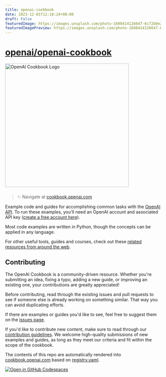 ```yaml
---
title: openai-cookbook
date: 2023-12-01T12:18:24+08:00
draft: False
featuredImage: https://images.unsplash.com/photo-1698414126647-6c72b0e2dbf8?ixid=M3w0NjAwMjJ8MHwxfHJhbmRvbXx8fHx8fHx8fDE3MDE0MDQxNjF8&ixlib=rb-4.0.3
featuredImagePreview: https://images.unsplash.com/photo-1698414126647-6c72b0e2dbf8?ixid=M3w0NjAwMjJ8MHwxfHJhbmRvbXx8fHx8fHx8fDE3MDE0MDQxNjF8&ixlib=rb-4.0.3
---
```


# [openai/openai-cookbook](https://github.com/openai/openai-cookbook)

<a href="https://cookbook.openai.com" target="_blank">
  <picture>
    <source media="(prefers-color-scheme: dark)" srcset="/images/openai-cookbook-white.png" style="max-width: 100%; width: 400px; margin-bottom: 20px">
    <img alt="OpenAI Cookbook Logo" src="/images/openai-cookbook.png" width="400px">
  </picture>
</a>

<h3></h3>
 
> ✨ Navigate at [cookbook.openai.com](https://cookbook.openai.com)

Example code and guides for accomplishing common tasks with the [OpenAI API](https://platform.openai.com/docs/introduction). To run these examples, you'll need an OpenAI account and associated API key ([create a free account here](https://beta.openai.com/signup)).

Most code examples are written in Python, though the concepts can be applied in any language.

For other useful tools, guides and courses, check out these [related resources from around the web](https://cookbook.openai.com/related_resources).

## Contributing

The OpenAI Cookbook is a community-driven resource. Whether you're submitting an idea, fixing a typo, adding a new guide, or improving an existing one, your contributions are greatly appreciated!

Before contributing, read through the existing issues and pull requests to see if someone else is already working on something similar. That way you can avoid duplicating efforts.

If there are examples or guides you'd like to see, feel free to suggest them on the [issues page](https://github.com/openai/openai-cookbook/issues).

If you'd like to contribute new content, make sure to read through our [contribution guidelines](/CONTRIBUTING.md). We welcome high-quality submissions of new examples and guides, as long as they meet our criteria and fit within the scope of the cookbook.

The contents of this repo are automatically rendered into [cookbook.openai.com](https://cookbook.openai.com) based on [registry.yaml](/registry.yaml).

[![Open in GitHub Codespaces](https://github.com/codespaces/badge.svg)](https://github.com/codespaces/new?hide_repo_select=true&ref=main&repo=468576060&machine=basicLinux32gb&location=EastUs)
